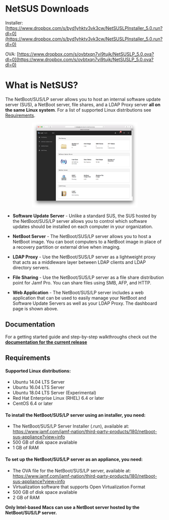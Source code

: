 
# NetSUS Downloads

Installer:
[https://www.dropbox.com/s/byd1yhktv3vk3cw/NetSUSLPInstaller_5.0.run?dl=0](https://www.dropbox.com/s/byd1yhktv3vk3cw/NetSUSLPInstaller_5.0.run?dl=0)

OVA:
[https://www.dropbox.com/s/ovbtxqn7vi9tujk/NetSUSLP_5.0.ova?dl=0](https://www.dropbox.com/s/ovbtxqn7vi9tujk/NetSUSLP_5.0.ova?dl=0)


# What is NetSUS?

The NetBoot/SUS/LP server allows you to host an internal software update server (SUS), a NetBoot server, file shares, and a LDAP Proxy server **all on the same Linux system**. For a list of supported Linux distributions see [Requirements](#requirements).

<p align="center"><img src="docs/images/attachments/dashboard.png" height="270"></p>

* **Software Update Server** - Unlike a standard SUS, the SUS hosted by the NetBoot/SUS/LP server allows you to control which software updates should be installed on each computer in your organization.

* **NetBoot Server** - The NetBoot/SUS/LP server allows you to host a NetBoot image. You can boot computers to a NetBoot image in place of a recovery partition or external drive when imaging.

* **LDAP Proxy** - Use the NetBoot/SUS/LP server as a lightweight proxy that acts as a middleware layer between LDAP clients and LDAP directory servers.

* **File Sharing** - Use the NetBoot/SUS/LP server as a file share distribution point for Jamf Pro. You can share files using SMB, AFP, and HTTP.

* **Web Application** - The NetBoot/SUS/LP server includes a web application that can be used to easily manage your NetBoot and Software Update Servers as well as your LDAP Proxy. The dashboard page is shown above.

## Documentation

For a getting started guide and step-by-step walkthroughs check out the **[documentation for the current release](docs/README.md)**

## <a name="requirements"></a>Requirements

#### Supported Linux distributions:

* Ubuntu 14.04 LTS Server
* Ubuntu 16.04 LTS Server
* Ubuntu 18.04 LTS Server (Experimental)
* Red Hat Enterprise Linux (RHEL) 6.4 or later
* CentOS 6.4 or later

#### To install the NetBoot/SUS/LP server using an installer, you need:

* The NetBoot/SUS/LP Server Installer (.run), available at:  
<https://www.jamf.com/jamf-nation/third-party-products/180/netboot-sus-appliance?view=info>
* 500 GB of disk space available 
* 1 GB of RAM

#### To set up the NetBoot/SUS/LP server as an appliance, you need:

* The OVA file for the NetBoot/SUS/LP server, available at:
<https://www.jamf.com/jamf-nation/third-party-products/180/netboot-sus-appliance?view=info>
* Virtualization software that supports Open Virtualization Format 
* 500 GB of disk space available
* 2 GB of RAM

**Only Intel-based Macs can use a NetBoot server hosted by the NetBoot/SUS/LP server.**
